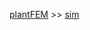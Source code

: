 [plantFEM](https://kazulagi.github.io/plantfem.github.io) >> [sim](https://kazulagi.github.io/plantfem.github.io/Tutorial_sim.html)

